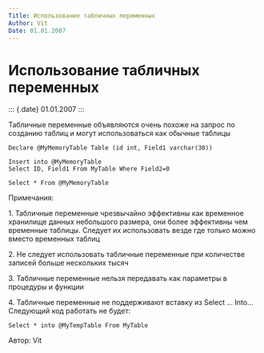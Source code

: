 ```yaml
---
Title: Использование табличных переменных
Author: Vit
Date: 01.01.2007
---
```



Использование табличных переменных
==================================

::: {.date}
01.01.2007
:::

Табличные переменные объявляются очень похоже на запрос по созданию
таблиц и могут использоваться как обычные таблицы

    Declare @MyMemoryTable Table (id int, Field1 varchar(30))
     
    Insert into @MyMemoryTable
    Select ID, Field1 From MyTable Where Field2=0
     
    Select * From @MyMemoryTable

Примечания:

1\. Табличные переменные чрезвычайно эффективны как временное хранилище
данных небольшого размера, они более эффективны чем временные таблицы.
Следует их использовать везде где только можно вместо временных таблиц

2\. Не следует использовать табличные переменные при количестве записей
больше нескольких тысяч

3\. Табличные переменные нельзя передавать как параметры в процедуры и
функции

4\. Табличные переменные не поддерживают вставку из Select ... Into...
Следующий код работать не будет:

    Select * into @MyTempTable From MyTable

Автор: Vit
